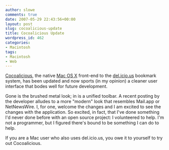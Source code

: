 ```yaml
---
author: slowe
comments: true
date: 2007-05-29 22:43:56+00:00
layout: post
slug: cocoalicious-update
title: Cocoalicious Update
wordpress_id: 462
categories:
- Macintosh
tags:
- Macintosh
- Web
---
```


[Cocoalicious](http://alittledrop.com/cocoalicious/), the native [Mac OS X](http://www.apple.com/macosx/) front-end to the [del.icio.us](http://del.icio.us/) bookmark system, has been updated and now sports (in my opinion) a cleaner user interface that bodes well for future development.

Gone is the brushed metal look; in is a unified toolbar. A recent posting by the developer alludes to a more "modern" look that resembles Mail.app or NetNewsWire. I, for one, welcome the changes and I am excited to see the changes with the application. So excited, in fact, that I've done something I'd never done before with an open source project: I volunteered to help. I'm not a programmer, but I figured there's bound to be something I can do to help.

If you are a Mac user who also uses del.icio.us, you owe it to yourself to try out Cocoalicious.
